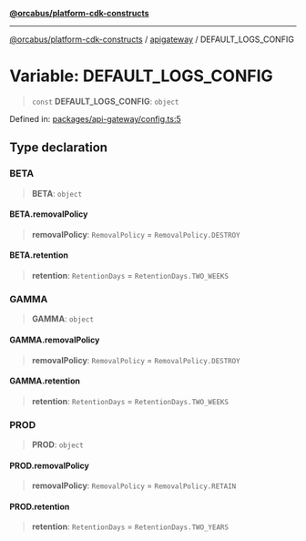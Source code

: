 [**@orcabus/platform-cdk-constructs**](../../../../README.md)

***

[@orcabus/platform-cdk-constructs](../../../../README.md) / [apigateway](../README.md) / DEFAULT\_LOGS\_CONFIG

# Variable: DEFAULT\_LOGS\_CONFIG

> `const` **DEFAULT\_LOGS\_CONFIG**: `object`

Defined in: [packages/api-gateway/config.ts:5](https://github.com/OrcaBus/platform-cdk-constructs/blob/342fbc450bcf042009fcb0577341af4e80a50756/packages/api-gateway/config.ts#L5)

## Type declaration

### BETA

> **BETA**: `object`

#### BETA.removalPolicy

> **removalPolicy**: `RemovalPolicy` = `RemovalPolicy.DESTROY`

#### BETA.retention

> **retention**: `RetentionDays` = `RetentionDays.TWO_WEEKS`

### GAMMA

> **GAMMA**: `object`

#### GAMMA.removalPolicy

> **removalPolicy**: `RemovalPolicy` = `RemovalPolicy.DESTROY`

#### GAMMA.retention

> **retention**: `RetentionDays` = `RetentionDays.TWO_WEEKS`

### PROD

> **PROD**: `object`

#### PROD.removalPolicy

> **removalPolicy**: `RemovalPolicy` = `RemovalPolicy.RETAIN`

#### PROD.retention

> **retention**: `RetentionDays` = `RetentionDays.TWO_YEARS`
